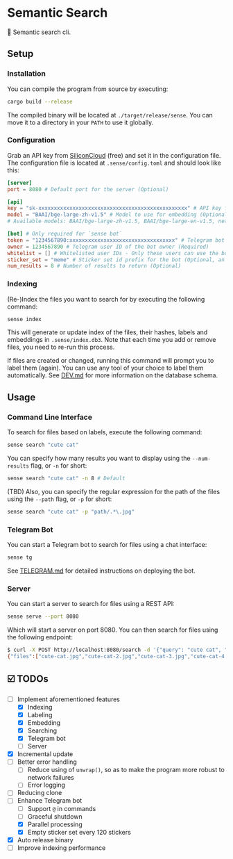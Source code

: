 # Semantic Search

🔎 Semantic search cli.

## Setup

### Installation

You can compile the program from source by executing:

```bash
cargo build --release
```

The compiled binary will be located at `./target/release/sense`. You can move it to a directory in your `PATH` to use it globally.

### Configuration

Grab an API key from [SiliconCloud](https://cloud.siliconflow.cn/account/ak) (free) and set it in the configuration file. The configuration file is located at `.sense/config.toml` and should look like this:

```toml
[server]
port = 8080 # Default port for the server (Optional)

[api]
key = "sk-xxxxxxxxxxxxxxxxxxxxxxxxxxxxxxxxxxxxxxxxxxxxxxxx" # API key for SiliconCloud (Required)
model = "BAAI/bge-large-zh-v1.5" # Model to use for embedding (Optional)
# Available models: BAAI/bge-large-zh-v1.5, BAAI/bge-large-en-v1.5, netease-youdao/bce-embedding-base_v1, BAAI/bge-m3, Pro/BAAI/bge-m3

[bot] # Only required for `sense bot`
token = "1234567890:xxxxxxxxxxxxxxxxxxxxxxxxxxxxxxxxxx" # Telegram bot token (Required)
owner = 1234567890 # Telegram user ID of the bot owner (Required)
whitelist = [] # Whitelisted user IDs - Only these users can use the bot (Optional, all users can use the bot if not set or set to an empty array)
sticker_set = "meme" # Sticker set id prefix for the bot (Optional, an additional `_by_<bot_username>` will be appended to form the full sticker set id)
num_results = 8 # Number of results to return (Optional)
```

### Indexing

(Re-)Index the files you want to search for by executing the following command:

```bash
sense index
```

This will generate or update index of the files, their hashes, labels and embeddings in `.sense/index.db3`. Note that each time you add or remove files, you need to re-run this process.

If files are created or changed, running this command will prompt you to label them (again). You can use any tool of your choice to label them automatically. See [DEV.md](../docs/DEV.md) for more information on the database schema.

## Usage

### Command Line Interface

To search for files based on labels, execute the following command:

```bash
sense search "cute cat"
```

You can specify how many results you want to display using the `--num-results` flag, or `-n` for short:

```bash
sense search "cute cat" -n 8 # Default
```

(TBD) Also, you can specify the regular expression for the path of the files using the `--path` flag, or `-p` for short:

```bash
sense search "cute cat" -p "path/.*\.jpg"
```

### Telegram Bot

You can start a Telegram bot to search for files using a chat interface:

```bash
sense tg
```

See [TELEGRAM.md](../docs/TELEGRAM.md) for detailed instructions on deploying the bot.

### Server

You can start a server to search for files using a REST API:

```bash
sense serve --port 8080
```

Which will start a server on port 8080. You can then search for files using the following endpoint:

```bash
$ curl -X POST http://localhost:8080/search -d '{"query": "cute cat", "limit": 5, "ext": "jpg"}'
{"files":["cute-cat.jpg","cute-cat-2.jpg","cute-cat-3.jpg","cute-cat-4.jpg","cute-cat-5.jpg"]}
```

## ☑️ TODOs

- [ ] Implement aforementioned features
    - [x] Indexing
    - [x] Labeling
    - [x] Embedding
    - [x] Searching
    - [x] Telegram bot
    - [ ] Server
- [x] Incremental update
- [ ] Better error handling
    - [ ] Reduce using of `unwrap()`, so as to make the program more robust to network failures
    - [ ] Error logging
- [ ] Reducing clone
- [ ] Enhance Telegram bot
    - [ ] Support `@` in commands
    - [ ] Graceful shutdown
    - [x] Parallel processing
    - [x] Empty sticker set every 120 stickers
- [x] Auto release binary
- [ ] Improve indexing performance
